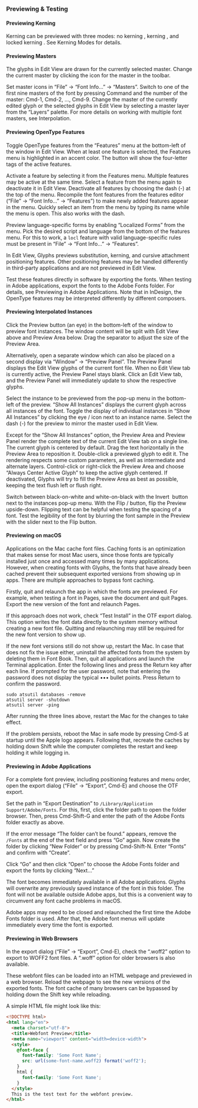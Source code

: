 ### Previewing & Testing

#### Previewing Kerning

Kerning can be previewed with three modes: no kerning , kerning , and locked kerning .
See Kerning Modes for details.

#### Previewing Masters

The glyphs in Edit View are drawn for the currently selected master.
Change the current master by clicking the icon for the master in the toolbar.

Set master icons in “File” → “Font Info…” → “Masters”.
Switch to one of the first nine masters of the font by pressing Command and the number of the master: Cmd-1, Cmd-2, …, Cmd-9.
Change the master of the currently edited glyph or the selected glyphs in Edit View by selecting a master layer from the “Layers” palette.
For more details on working with multiple font masters, see Interpolation.

#### Previewing OpenType Features

Toggle OpenType features from the “Features” menu at the bottom-left of the window in Edit View.
When at least one feature is selected, the Features menu is highlighted in an accent color.
The button will show the four-letter tags of the active features.

Activate a feature by selecting it from the Features menu.
Multiple features may be active at the same time.
Select a feature from the menu again to deactivate it in Edit View.
Deactivate all features by choosing the dash (-) at the top of the menu.
Recompile the font features from the features editor (“File” → “Font Info…” → “Features”) to make newly added features appear in the menu.
Quickly select an item from the menu by typing its name while the menu is open.
This also works with the dash.

Preview language-specific forms by enabling “Localized Forms” from the menu.
Pick the desired script and language from the bottom of the features menu.
For this to work, a `locl` feature with valid language-specific rules must be present in “File” → “Font Info…” → “Features”.

In Edit View, Glyphs previews substitution, kerning, and cursive attachment positioning features.
Other positioning features may be handled differently in third-party applications and are not previewed in Edit View.

Test these features directly in software by exporting the fonts.
When testing in Adobe applications, export the fonts to the Adobe Fonts folder.
For details, see Previewing in Adobe Applications.
Note that in InDesign, the OpenType features may be interpreted differently by different composers.

#### Previewing Interpolated Instances

Click the Preview button (an eye) in the bottom-left of the window to preview font instances.
The window content will be split with Edit View above and Preview Area below.
Drag the separator to adjust the size of the Preview Area.

Alternatively, open a separate window which can also be placed on a second display via “Window” → “Preview Panel”.
The Preview Panel displays the Edit View glyphs of the current font file.
When no Edit View tab is currently active, the Preview Panel stays blank.
Click an Edit View tab, and the Preview Panel will immediately update to show the respective glyphs.

Select the instance to be previewed from the pop-up menu in the bottom-left of the preview.
“Show All Instances” displays the current glyph across all instances of the font.
Toggle the display of individual instances in “Show All Instances” by clicking the eye / icon next to an instance name.
Select the dash (-) for the preview to mirror the master used in Edit View.

Except for the “Show All Instances” option, the Preview Area and Preview Panel render the complete text of the current Edit View tab on a single line.
The current glyph is centered by default.
Drag the text horizontally in the Preview Area to reposition it.
Double-click a previewed glyph to edit it.
The rendering respects some custom parameters, as well as intermediate and alternate layers.
Control-click or right-click the Preview Area and choose “Always Center Active Glyph” to keep the active glyph centered.
If deactivated, Glyphs will try to fill the Preview Area as best as possible, keeping the text flush left or flush right.

Switch between black-on-white and white-on-black with the Invert  button next to the instances pop-up menu.
With the Flip / button, flip the Preview upside-down.
Flipping text can be helpful when testing the spacing of a font.
Test the legibility of the font by blurring the font sample in the Preview with the slider next to the Flip button.

#### Previewing on macOS

Applications on the Mac cache font files.
Caching fonts is an optimization that makes sense for most Mac users, since those fonts are typically installed just once and accessed many times by many applications.
However, when creating fonts with Glyphs, the fonts that have already been cached prevent their subsequent exported versions from showing up in apps.
There are multiple approaches to bypass font caching.

Firstly, quit and relaunch the app in which the fonts are previewed.
For example, when testing a font in Pages, save the document and quit Pages.
Export the new version of the font and relaunch Pages.

If this approach does not work, check “Test Install” in the OTF export dialog.
This option writes the font data directly to the system memory without creating a new font file.
Quitting and relaunching may still be required for the new font version to show up.

If the new font versions still do not show up, restart the Mac.
In case that does not fix the issue either, uninstall the affected fonts from the system by deleting them in Font Book.
Then, quit all applications and launch the Terminal application.
Enter the following lines and press the Return key after each line.
If prompted for the user password, note that entering the password does not display the typical ••• bullet points.
Press Return to confirm the password.

```shell
sudo atsutil databases -remove
atsutil server -shutdown
atsutil server -ping
```

After running the three lines above, restart the Mac for the changes to take effect.

If the problem persists, reboot the Mac in safe mode by pressing Cmd-S at startup until the Apple logo appears.
Following that, recreate the caches by holding down Shift while the computer completes the restart and keep holding it while logging in.

#### Previewing in Adobe Applications

For a complete font preview, including positioning features and menu order, open the export dialog (“File” → “Export”, Cmd-E) and choose the OTF export.

Set the path in “Export Destination” to `/Library/Application Support/Adobe/Fonts`.
For this, first, click the folder path to open the folder browser.
Then, press Cmd-Shift-G and enter the path of the Adobe Fonts folder exactly as above.

If the error message “The folder can’t be found.” appears, remove the `/Fonts` at the end of the text field and press “Go” again.
Now create the folder by clicking “New Folder” or by pressing Cmd-Shift-N.
Enter “Fonts” and confirm with “Create”.

Click “Go” and then click “Open” to choose the Adobe Fonts folder and export the fonts by clicking “Next…”

The font becomes immediately available in all Adobe applications.
Glyphs will overwrite any previously saved instance of the font in this folder.
The font will not be available outside Adobe apps, but this is a convenient way to circumvent any font cache problems in macOS.

Adobe apps may need to be closed and relaunched the first time the Adobe Fonts folder is used.
After that, the Adobe font menus will update immediately every time the font is exported.

#### Previewing in Web Browsers

In the export dialog (“File” → “Export”, Cmd-E), check the “.woff2” option to export to WOFF2 font files.
A “.woff” option for older browsers is also available.

These webfont files can be loaded into an HTML webpage and previewed in a web browser.
Reload the webpage to see the new versions of the exported fonts.
The font cache of many browsers can be bypassed by holding down the Shift key while reloading.

A simple HTML file might look like this:

```html
<!DOCTYPE html>
<html lang="en">
  <meta charset="utf-8">
  <title>Webfont Preview</title>
  <meta name="viewport" content="width=device-width">
  <style>
    @font-face {
      font-family: 'Some Font Name';
      src: url(some-font-name.woff2) format('woff2');
    }
    html {
      font-family: 'Some Font Name';
    }
  </style>
  This is the test text for the webfont preview.
</html>
```